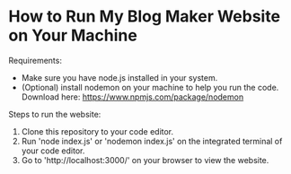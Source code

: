 # How to Run My Blog Maker Website on Your Machine
Requirements: 
* Make sure you have node.js installed in your system. 
* (Optional) install nodemon on your machine to help you run the code. Download here: https://www.npmjs.com/package/nodemon

Steps to run the website:
1. Clone this repository to your code editor.
2. Run 'node index.js' or 'nodemon index.js' on the integrated terminal of your code editor.
3. Go to 'http://localhost:3000/' on your browser to view the website. 
